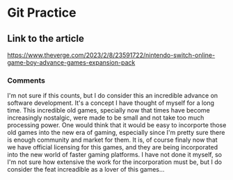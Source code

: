 # Git Practice
## Link to the article
https://www.theverge.com/2023/2/8/23591722/nintendo-switch-online-game-boy-advance-games-expansion-pack
### Comments
I'm not sure if this counts, but I do consider this an incredible advance on software development. It's a concept I have thought of myself for a long time. This incredible old games, specially now that times have become increasingly nostalgic, were made to be small and not take too much processing power. One would think that it would be easy to incorporte those old games into the new era of gaming, especially since I'm pretty sure there is enough community and market for them. It is, of course finaly now that we have official licensing for this games, and they are being incorporated into the new world of faster gaming platforms. I have not done it myself, so I'm not sure how extensive the work for the incorporation must be, but I do consider the feat increadible as a lover of this games... 